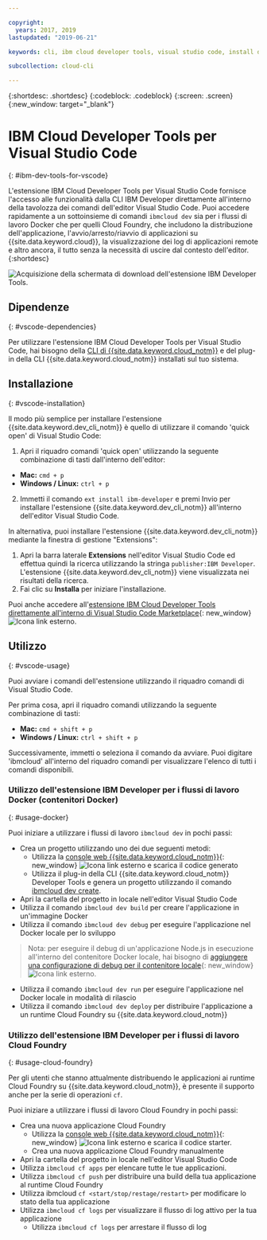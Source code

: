 ```yaml
---

copyright:
  years: 2017, 2019
lastupdated: "2019-06-21"

keywords: cli, ibm cloud developer tools, visual studio code, install developer tools, developer extension, vscode cli, vscode plugin, cloud foundry vscode

subcollection: cloud-cli

---
```


{:shortdesc: .shortdesc}
{:codeblock: .codeblock}
{:screen: .screen}
{:new_window: target="_blank"}

# IBM Cloud Developer Tools per Visual Studio Code
{: #ibm-dev-tools-for-vscode}

L'estensione IBM Cloud Developer Tools per Visual Studio Code fornisce l'accesso alle funzionalità dalla CLI IBM Developer direttamente all'interno della tavolozza dei comandi dell'editor Visual Studio Code. Puoi accedere rapidamente a un sottoinsieme di comandi `ibmcloud dev` sia per i flussi di lavoro Docker che per quelli Cloud Foundry, che includono la distribuzione dell'applicazione, l'avvio/arresto/riavvio di applicazioni su {{site.data.keyword.cloud}}, la visualizzazione dei log di applicazioni remote e altro ancora, il tutto senza la necessità di uscire dal contesto dell'editor.
{:shortdesc}

![Acquisizione della schermata di download dell'estensione IBM Developer Tools.](../images/vscode.png "Schermata di download dell'estensione in Visual Studio Code")

## Dipendenze
{: #vscode-dependencies}

Per utilizzare l'estensione IBM Cloud Developer Tools per Visual Studio Code, hai bisogno della [CLI di {{site.data.keyword.cloud_notm}}](/docs/cli?topic=cloud-cli-getting-started) e del plug-in della CLI {{site.data.keyword.cloud_notm}} installati sul tuo sistema. 

## Installazione
{: #vscode-installation}

Il modo più semplice per installare l'estensione {{site.data.keyword.dev_cli_notm}} è quello di utilizzare il comando 'quick open' di Visual Studio Code:

1. Apri il riquadro comandi 'quick open' utilizzando la seguente combinazione di tasti dall'interno dell'editor:

  * **Mac:** `cmd + p`
  * **Windows / Linux:** `ctrl + p`

2. Immetti il comando `ext install ibm-developer` e premi Invio per installare l'estensione {{site.data.keyword.dev_cli_notm}} all'interno dell'editor Visual Studio Code.

In alternativa, puoi installare l'estensione {{site.data.keyword.dev_cli_notm}} mediante la finestra di gestione "Extensions":

1. Apri la barra laterale **Extensions** nell'editor Visual Studio Code ed effettua quindi la ricerca utilizzando la stringa `publisher:IBM Developer`. L'estensione {{site.data.keyword.dev_cli_notm}} viene visualizzata nei risultati della ricerca.  
2. Fai clic su **Installa** per iniziare l'installazione.

Puoi anche accedere all'[estensione IBM Cloud Developer Tools direttamente all'interno di Visual Studio Code Marketplace](https://marketplace.visualstudio.com/items?itemName=IBM.ibm-developer){: new_window} ![Icona link esterno](../../icons/launch-glyph.svg "Icona link esterno").

## Utilizzo
{: #vscode-usage}

Puoi avviare i comandi dell'estensione utilizzando il riquadro comandi di Visual Studio Code.

Per prima cosa, apri il riquadro comandi utilizzando la seguente combinazione di tasti:

* **Mac:** `cmd + shift + p`
* **Windows / Linux:** `ctrl + shift + p`

Successivamente, immetti o seleziona il comando da avviare. Puoi digitare 'ibmcloud' all'interno del riquadro comandi per visualizzare l'elenco di tutti i comandi disponibili.

### Utilizzo dell'estensione IBM Developer per i flussi di lavoro Docker (contenitori Docker)
{: #usage-docker}

Puoi iniziare a utilizzare i flussi di lavoro `ibmcloud dev` in pochi passi:
* Crea un progetto utilizzando uno dei due seguenti metodi:
  * Utilizza la [console web {{site.data.keyword.cloud_notm}}](https://{DomainName}/developer/appservice/starter-kits){: new_window} ![Icona link esterno](../../icons/launch-glyph.svg "Icona link esterno") e scarica il codice generato
  * Utilizza il plug-in della CLI {{site.data.keyword.cloud_notm}} Developer Tools e genera un progetto utilizzando il comando [ibmcloud dev create](/docs/cli/idt?topic=cloud-cli-idt-cli#create).
* Apri la cartella del progetto in locale nell'editor Visual Studio Code
* Utilizza il comando `ibmcloud dev build` per creare l'applicazione in un'immagine Docker
* Utilizza il comando `ibmcloud dev debug` per eseguire l'applicazione nel Docker locale per lo sviluppo
> Nota: per eseguire il debug di un'applicazione Node.js in esecuzione all'interno del contenitore Docker locale, hai bisogno di [aggiungere una configurazione di debug per il contenitore locale](https://github.com/IBM-Cloud/ibm-developer-extension-vscode#debugging-nodejs-apps-within-the-local-docker-container){: new_window} ![Icona link esterno](../../icons/launch-glyph.svg "Icona link esterno").
* Utilizza il comando `ibmcloud dev run` per eseguire l'applicazione nel Docker locale in modalità di rilascio
* Utilizza il comando `ibmcloud dev deploy` per distribuire l'applicazione a un runtime Cloud Foundry su {{site.data.keyword.cloud_notm}}

### Utilizzo dell'estensione IBM Developer per i flussi di lavoro Cloud Foundry
{: #usage-cloud-foundry}

Per gli utenti che stanno attualmente distribuendo le applicazioni ai runtime Cloud Foundry su {{site.data.keyword.cloud_notm}}, è presente il supporto anche per la serie di operazioni `cf`.

Puoi iniziare a utilizzare i flussi di lavoro Cloud Foundry in pochi passi:
* Crea una nuova applicazione Cloud Foundry
  * Utilizza la [console web {{site.data.keyword.cloud_notm}}](https://{DomainName}/developer/appservice/starter-kits){: new_window} ![Icona link esterno](../../icons/launch-glyph.svg "Icona link esterno") e scarica il codice starter.
  * Crea una nuova applicazione Cloud Foundry manualmente
* Apri la cartella del progetto in locale nell'editor Visual Studio Code
* Utilizza `ibmcloud cf apps` per elencare tutte le tue applicazioni.
* Utilizza `ibmcloud cf push` per distribuire una build della tua applicazione al runtime Cloud Foundry
* Utilizza ibmcloud `cf <start/stop/restage/restart>` per modificare lo stato della tua applicazione
* Utilizza `ibmcloud cf logs` per visualizzare il flusso di log attivo per la tua applicazione
  * Utilizza `ibmcloud cf logs` per arrestare il flusso di log
